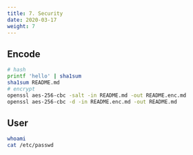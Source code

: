 ```yaml
---
title: 7. Security
date: 2020-03-17
weight: 7
---
```


## Encode

```sh
# hash
printf 'hello' | sha1sum
sha1sum README.md
# encrypt
openssl aes-256-cbc -salt -in README.md -out README.enc.md
openssl aes-256-cbc -d -in README.enc.md -out README.md
```

## User

```sh
whoami
cat /etc/passwd
```